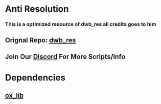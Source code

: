 # Anti Resolution

### This is a optimized resource of dwb_res all credits goes to him 

## Orignal Repo: [dwb_res](https://github.com/donwiktorb/dwb_res)

## Join Our [Discord](https://discord.gg/xhdtB2JvbT) For More Scripts/Info

# Dependencies

## [ox_lib](https://github.com/overextended/ox_lib)

